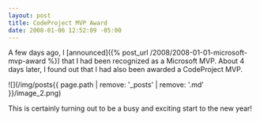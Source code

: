 ```yaml
---
layout: post
title: CodeProject MVP Award
date: 2008-01-06 12:52:09 -05:00
---
```


A few days ago, I [announced]({% post_url /2008/2008-01-01-microsoft-mvp-award %}) that I had been recognized as a Microsoft MVP. About 4 days later, I found out that I had also been awarded a CodeProject MVP.

![](/img/posts{{ page.path | remove: '_posts' | remove: '.md' }}/image_2.png) 

This is certainly turning out to be a busy and exciting start to the new year!
